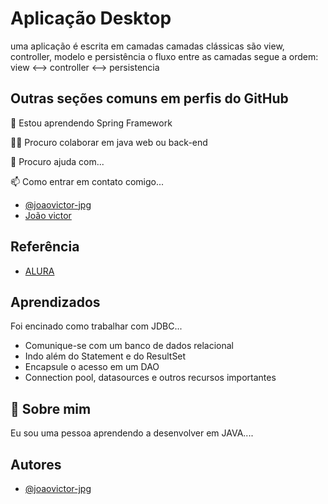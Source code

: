 
# Aplicação Desktop

uma aplicação é escrita em camadas
camadas clássicas são view, controller, modelo e persistência
o fluxo entre as camadas segue a ordem:
view <--> controller <--> persistencia

## Outras seções comuns em perfis do GitHub

🧠 Estou aprendendo Spring Framework

👯‍♀️ Procuro colaborar em java web ou back-end

🤔 Procuro ajuda com...

📫 Como entrar em contato comigo...
 - [@joaovictor-jpg](https://github.com/joaovictor-jpg)
 - [João victor](https://www.linkedin.com/in/joão-victor-5a412920a/)

## Referência

 - [ALURA](https://cursos.alura.com.br/)
 
## Aprendizados

Foi encinado como trabalhar com JDBC...
- Comunique-se com um banco de dados relacional
- Indo além do Statement e do ResultSet
- Encapsule o acesso em um DAO
- Connection pool, datasources e outros recursos importantes


## 🚀 Sobre mim
Eu sou uma pessoa aprendendo a desenvolver em JAVA....


## Autores

- [@joaovictor-jpg](https://github.com/joaovictor-jpg)

